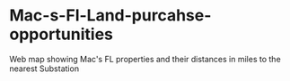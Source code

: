# Mac-s-Fl-Land-purcahse-opportunities
Web map showing Mac's FL properties and their distances in miles to the nearest Substation
